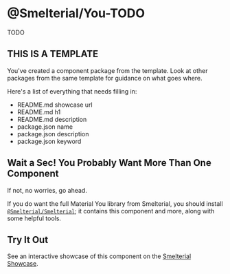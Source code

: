 [`@Smelterial/Smelterial`]: https://npmjs.com/package/@smelterial/smelterial
[Smelterial Showcase]: https://smelterial.dev/showcase/You-TODO

# @Smelterial/You-TODO

TODO

<!-- template info -->

## THIS IS A TEMPLATE

You've created a component package from the template.
Look at other packages from the same template for guidance on what goes where.

Here's a list of everything that needs filling in:

- README.md showcase url
- README.md h1
- README.md description
- package.json name
- package.json description
- package.json keyword
<!-- / template info -->

## Wait a Sec! You Probably Want More Than One Component

If not, no worries, go ahead.

If you do want the full Material You library from Smelterial, you should install
[`@Smelterial/Smelterial`]; it contains this component and more, along with some helpful tools.

## Try It Out

See an interactive showcase of this component on the [Smelterial Showcase].
